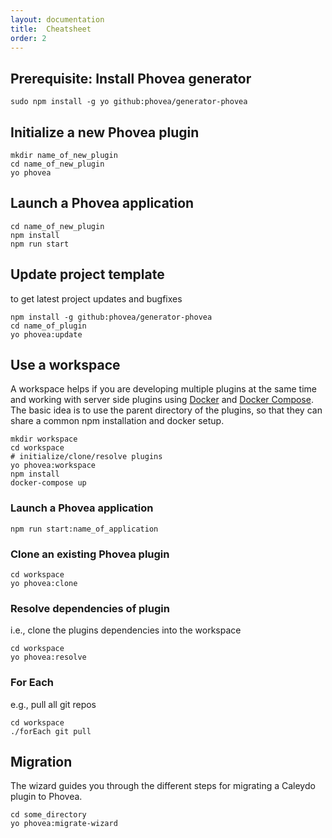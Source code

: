 ```yaml
---
layout: documentation
title:  Cheatsheet
order: 2
---
```


Prerequisite: Install Phovea generator
--------------------------------------

```
sudo npm install -g yo github:phovea/generator-phovea
```

Initialize a new Phovea plugin
------------------------------

```
mkdir name_of_new_plugin
cd name_of_new_plugin
yo phovea
```

Launch a Phovea application
----------------------------

```
cd name_of_new_plugin
npm install
npm run start
```

Update project template
-----------------------

to get latest project updates and bugfixes

```
npm install -g github:phovea/generator-phovea
cd name_of_plugin
yo phovea:update
```

Use a workspace
--------------------

A workspace helps if you are developing multiple plugins at the same time
and working with server side plugins using [Docker](https://www.docker.com/) and [Docker Compose](https://www.docker.com/products/docker-compose).
The basic idea is to use the parent directory of the plugins, so that they can
share a common npm installation and docker setup.

```
mkdir workspace
cd workspace
# initialize/clone/resolve plugins
yo phovea:workspace
npm install
docker-compose up
```

### Launch a Phovea application

```
npm run start:name_of_application
```

### Clone an existing Phovea plugin

```
cd workspace
yo phovea:clone
```

### Resolve dependencies of plugin

i.e., clone the plugins dependencies into the workspace

```
cd workspace
yo phovea:resolve
```

### For Each

e.g., pull all git repos

```
cd workspace
./forEach git pull
```

Migration
---------

The wizard guides you through the different steps for migrating a Caleydo plugin to Phovea.

```
cd some_directory
yo phovea:migrate-wizard
```
